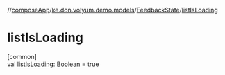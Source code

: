 //[composeApp](../../../index.md)/[ke.don.volyum.demo.models](../index.md)/[FeedbackState](index.md)/[listIsLoading](list-is-loading.md)

# listIsLoading

[common]\
val [listIsLoading](list-is-loading.md): [Boolean](https://kotlinlang.org/api/core/kotlin-stdlib/kotlin/-boolean/index.html) = true